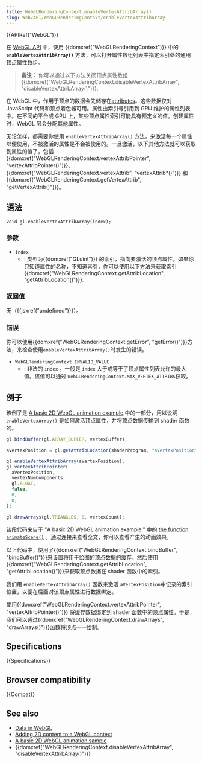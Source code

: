 ```yaml
---
title: WebGLRenderingContext.enableVertexAttribArray()
slug: Web/API/WebGLRenderingContext/enableVertexAttribArray
---
```


{{APIRef("WebGL")}}

在 [WebGL API](/zh-CN/docs/Web/API/WebGL_API) 中，使用 {{domxref("WebGLRenderingContext")}} 中的 **`enableVertexAttribArray()`** 方法，可以打开属性数组列表中指定索引处的通用顶点属性数组。

> **备注：** 你可以通过以下方法关闭顶点属性数组 {{domxref("WebGLRenderingContext.disableVertexAttribArray", "disableVertexAttribArray()")}}.

在 WebGL 中，作用于顶点的数据会先储存在[attributes](/zh-CN/docs/Web/API/WebGL_API/Data#Attributes)。这些数据仅对 JavaScript 代码和顶点着色器可用。属性由索引号引用到 GPU 维护的属性列表中。在不同的平台或 GPU 上，某些顶点属性索引可能具有预定义的值。创建属性时，WebGL 层会分配其他属性。

无论怎样，都需要你使用 `enableVertexAttribArray()` 方法，来激活每一个属性以便使用，不被激活的属性是不会被使用的。一旦激活，以下其他方法就可以获取到属性的值了，包括{{domxref("WebGLRenderingContext.vertexAttribPointer", "vertexAttribPointer()")}}、{{domxref("WebGLRenderingContext.vertexAttrib", "vertexAttrib*()")}} 和 {{domxref("WebGLRenderingContext.getVertexAttrib", "getVertexAttrib()")}}。

## 语法

```
void gl.enableVertexAttribArray(index);
```

### 参数

- `index`
  - : 类型为{{domxref("GLuint")}} 的索引，指向要激活的顶点属性。如果你只知道属性的名称，不知道索引，你可以使用以下方法来获取索引{{domxref("WebGLRenderingContext.getAttribLocation", "getAttribLocation()")}}.

### 返回值

无（{{jsxref("undefined")}}）。

### 错误

你可以使用{{domxref("WebGLRenderingContext.getError", "getError()")}}方法，来检查使用`enableVertexAttribArray()`时发生的错误。

- `WebGLRenderingContext.INVALID_VALUE`
  - : 非法的 `index` 。一般是 `index` 大于或等于了顶点属性列表允许的最大值。该值可以通过 `WebGLRenderingContext.MAX_VERTEX_ATTRIBS`获取。

## 例子

该例子是 [A basic 2D WebGL animation example](/zh-CN/docs/Web/API/WebGL_API/Basic_2D_animation_example) 中的一部分，用以说明 `enableVertexArray()` 是如何激活顶点属性，并将顶点数据传输到 shader 函数的。

```js
gl.bindBuffer(gl.ARRAY_BUFFER, vertexBuffer);

aVertexPosition = gl.getAttribLocation(shaderProgram, "aVertexPosition");

gl.enableVertexAttribArray(aVertexPosition);
gl.vertexAttribPointer(
  aVertexPosition,
  vertexNumComponents,
  gl.FLOAT,
  false,
  0,
  0,
);

gl.drawArrays(gl.TRIANGLES, 0, vertexCount);
```

该段代码来自于 "A basic 2D WebGL animation example." 中的 [the function `animateScene()`](/zh-CN/docs/Web/API/WebGL_API/Basic_2D_animation_example#Drawing_and_animating_the_scene) 。通过连接来查看全文，你可以查看产生的动画效果。

以上代码中，使用了{{domxref("WebGLRenderingContext.bindBuffer", "bindBuffer()")}}来设置将用于绘图的顶点数据的缓存。然后使用{{domxref("WebGLRenderingContext.getAttribLocation", "getAttribLocation()")}}来获取顶点数据在 shader 函数中的索引。

我们用 `enableVertexAttribArray()` 函数来激活 `aVertexPosition`中记录的索引位置，以便在后面对该顶点属性进行数据绑定。

使用{{domxref("WebGLRenderingContext.vertexAttribPointer", "vertexAttribPointer()")}} 将缓存数据绑定到 shader 函数中的顶点属性。于是，我们可以通过{{domxref("WebGLRenderingContext.drawArrays", "drawArrays()")}}函数将顶点一一绘制。

## Specifications

{{Specifications}}

## Browser compatibility

{{Compat}}

## See also

- [Data in WebGL](/zh-CN/docs/Web/API/WebGL_API/Data)
- [Adding 2D content to a WebGL context](/zh-CN/docs/Web/API/WebGL_API/Tutorial/Adding_2D_content_to_a_WebGL_context)
- [A basic 2D WebGL animation sample](/zh-CN/docs/Web/API/WebGL_API/Basic_2D_animation_example)
- {{domxref("WebGLRenderingContext.disableVertexAttribArray", "disableVertexAttribArray()")}}
